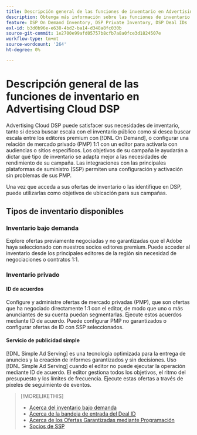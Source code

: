 ```yaml
---
title: Descripción general de las funciones de inventario en Advertising Cloud DSP
description: Obtenga más información sobre las funciones de inventario disponibles.
feature: DSP On Demand Inventory, DSP Private Inventory, DSP Deal IDs
exl-id: b3d0b96e-e638-4bd2-ba14-d348a8fc030b
source-git-commit: 1e2700e99afd05757b8cfb7a8a0fce3d1824507e
workflow-type: tm+mt
source-wordcount: '264'
ht-degree: 0%

---
```


# Descripción general de las funciones de inventario en Advertising Cloud DSP

Advertising Cloud DSP puede satisfacer sus necesidades de inventario, tanto si desea buscar escala con el inventario público como si desea buscar escala entre los editores premium con [!DNL On Demand], o configurar una relación de mercado privado (PMP) 1:1 con un editor para activarla con audiencias o sitios específicos. Los objetivos de su campaña le ayudarán a dictar qué tipo de inventario se adapta mejor a las necesidades de rendimiento de su campaña. Las integraciones con las principales plataformas de suministro (SSP) permiten una configuración y activación sin problemas de sus PMP.

Una vez que acceda a sus ofertas de inventario o las identifique en DSP, puede utilizarlas como objetivos de ubicación para sus campañas.

## Tipos de inventario disponibles

### Inventario bajo demanda

Explore ofertas previamente negociadas y no garantizadas que el Adobe haya seleccionado con nuestros socios editores premium. Puede acceder al inventario desde los principales editores de la región sin necesidad de negociaciones o contratos 1:1.

### Inventario privado

#### ID de acuerdos

Configure y administre ofertas de mercado privadas (PMP), que son ofertas que ha negociado directamente 1:1 con el editor, de modo que uno o más anunciantes de su cuenta puedan segmentarlas. Ejecute estos acuerdos mediante ID de acuerdo. Puede configurar PMP no garantizados o configurar ofertas de ID con SSP seleccionados.

#### Servicio de publicidad simple

[!DNL Simple Ad Serving] es una tecnología optimizada para la entrega de anuncios y la creación de informes garantizados y sin decisiones. Uso [!DNL Simple Ad Serving] cuando el editor no puede ejecutar la operación mediante ID de acuerdo. El editor gestiona todos los objetivos, el ritmo del presupuesto y los límites de frecuencia. Ejecute estas ofertas a través de píxeles de seguimiento de eventos.

>[!MORELIKETHIS]
>
>* [Acerca del inventario bajo demanda](on-demand-inventory-about.md)
>* [Acerca de la bandeja de entrada del Deal ID](deal-id-inbox-about.md)
>* [Acerca de los Ofertas Garantizadas mediante Programación](programmatic-guaranteed-about.md)
>* [Socios de SSP](ssp-partners.md)

<!-- >* [About Private Inventory](private-inventory-about.md) -->
